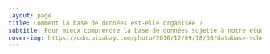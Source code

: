 ```yaml
---
layout: page
title: Comment la base de données est-elle organisée ?
subtitle: Pour mieux comprendre la base de données sujette à notre étude, il s'agira d'abord de retracer l'histoire de Francis Lefebvre. 
cover-img: https://cdn.pixabay.com/photo/2016/12/09/18/30/database-schema-1895779__480.png
---
```



